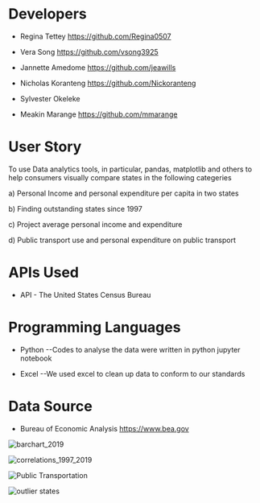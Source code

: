 
# Developers

* Regina Tettey https://github.com/Regina0507 

* Vera Song   https://github.com/vsong3925

* Jannette Amedome  https://github.com/jeawills

* Nicholas Koranteng https://github.com/Nickoranteng

* Sylvester Okeleke

* Meakin Marange https://github.com/mmarange

# User Story 
To use Data analytics tools, in particular, pandas, matplotlib and others to help consumers visually compare states in the following categeries

a) Personal Income and personal expenditure per capita in two states

b) Finding outstanding states since 1997

c) Project average personal income and expenditure

d) Public transport use and personal expenditure on public transport






# APIs Used
* API - The United States Census Bureau
 
# Programming Languages

* Python --Codes to analyse the data were written in python jupyter notebook

* Excel --We used excel to clean up data to conform to our standards

# Data Source
* Bureau of Economic Analysis https://www.bea.gov



![barchart_2019](https://user-images.githubusercontent.com/71161293/110711739-0e69e880-81ce-11eb-8a12-0e647986f136.png)

![correlations_1997_2019](https://user-images.githubusercontent.com/71161293/110711886-4709c200-81ce-11eb-9075-1d5002c57c1a.png)

![Public Transportation](https://user-images.githubusercontent.com/71161293/110711906-4f61fd00-81ce-11eb-8409-61e4dd45e039.png)

![outlier states](https://user-images.githubusercontent.com/71161293/110711926-5ab52880-81ce-11eb-9d76-7abd0a1cb42d.png)


